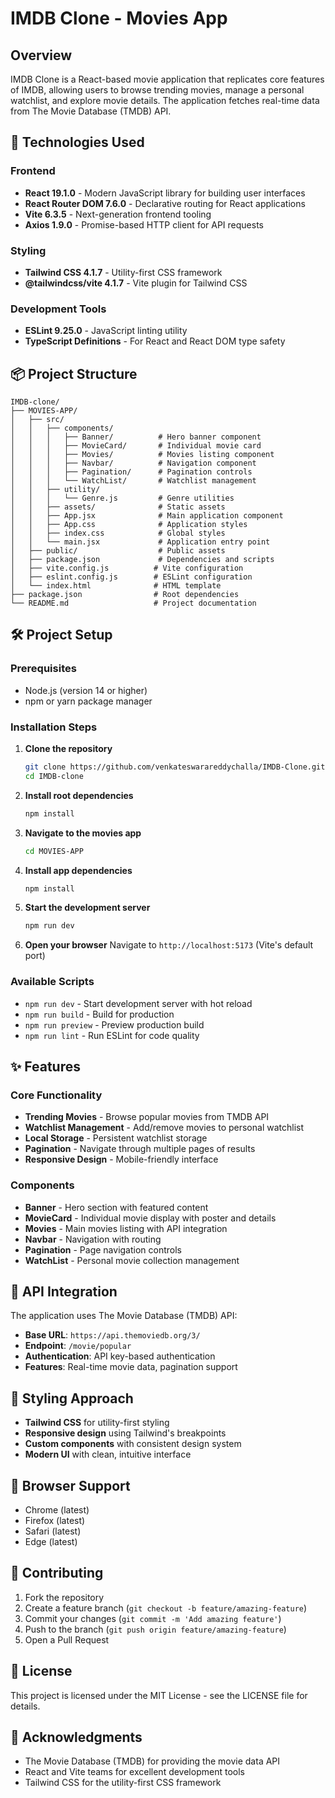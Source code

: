# IMDB Clone - Movies App

## Overview
IMDB Clone is a React-based movie application that replicates core features of IMDB, allowing users to browse trending movies, manage a personal watchlist, and explore movie details. The application fetches real-time data from The Movie Database (TMDB) API.

## 🚀 Technologies Used

### Frontend
- **React 19.1.0** - Modern JavaScript library for building user interfaces
- **React Router DOM 7.6.0** - Declarative routing for React applications
- **Vite 6.3.5** - Next-generation frontend tooling
- **Axios 1.9.0** - Promise-based HTTP client for API requests

### Styling
- **Tailwind CSS 4.1.7** - Utility-first CSS framework
- **@tailwindcss/vite 4.1.7** - Vite plugin for Tailwind CSS

### Development Tools
- **ESLint 9.25.0** - JavaScript linting utility
- **TypeScript Definitions** - For React and React DOM type safety

## 📦 Project Structure

```
IMDB-clone/
├── MOVIES-APP/
│   ├── src/
│   │   ├── components/
│   │   │   ├── Banner/          # Hero banner component
│   │   │   ├── MovieCard/       # Individual movie card
│   │   │   ├── Movies/          # Movies listing component
│   │   │   ├── Navbar/          # Navigation component
│   │   │   ├── Pagination/      # Pagination controls
│   │   │   └── WatchList/       # Watchlist management
│   │   ├── utility/
│   │   │   └── Genre.js         # Genre utilities
│   │   ├── assets/              # Static assets
│   │   ├── App.jsx              # Main application component
│   │   ├── App.css              # Application styles
│   │   ├── index.css            # Global styles
│   │   └── main.jsx             # Application entry point
│   ├── public/                  # Public assets
│   ├── package.json             # Dependencies and scripts
│   ├── vite.config.js          # Vite configuration
│   ├── eslint.config.js        # ESLint configuration
│   └── index.html              # HTML template
├── package.json                # Root dependencies
└── README.md                   # Project documentation
```

## 🛠️ Project Setup

### Prerequisites
- Node.js (version 14 or higher)
- npm or yarn package manager

### Installation Steps

1. **Clone the repository**
   ```bash
   git clone https://github.com/venkateswarareddychalla/IMDB-Clone.git
   cd IMDB-clone
   ```

2. **Install root dependencies**
   ```bash
   npm install
   ```

3. **Navigate to the movies app**
   ```bash
   cd MOVIES-APP
   ```

4. **Install app dependencies**
   ```bash
   npm install
   ```

5. **Start the development server**
   ```bash
   npm run dev
   ```

6. **Open your browser**
   Navigate to `http://localhost:5173` (Vite's default port)

### Available Scripts

- `npm run dev` - Start development server with hot reload
- `npm run build` - Build for production
- `npm run preview` - Preview production build
- `npm run lint` - Run ESLint for code quality

## ✨ Features

### Core Functionality
- **Trending Movies** - Browse popular movies from TMDB API
- **Watchlist Management** - Add/remove movies to personal watchlist
- **Local Storage** - Persistent watchlist storage
- **Pagination** - Navigate through multiple pages of results
- **Responsive Design** - Mobile-friendly interface

### Components
- **Banner** - Hero section with featured content
- **MovieCard** - Individual movie display with poster and details
- **Movies** - Main movies listing with API integration
- **Navbar** - Navigation with routing
- **Pagination** - Page navigation controls
- **WatchList** - Personal movie collection management

## 🔧 API Integration

The application uses The Movie Database (TMDB) API:
- **Base URL**: `https://api.themoviedb.org/3/`
- **Endpoint**: `/movie/popular`
- **Authentication**: API key-based authentication
- **Features**: Real-time movie data, pagination support

## 🎨 Styling Approach

- **Tailwind CSS** for utility-first styling
- **Responsive design** using Tailwind's breakpoints
- **Custom components** with consistent design system
- **Modern UI** with clean, intuitive interface

## 📱 Browser Support

- Chrome (latest)
- Firefox (latest)
- Safari (latest)
- Edge (latest)

## 🤝 Contributing

1. Fork the repository
2. Create a feature branch (`git checkout -b feature/amazing-feature`)
3. Commit your changes (`git commit -m 'Add amazing feature'`)
4. Push to the branch (`git push origin feature/amazing-feature`)
5. Open a Pull Request

## 📄 License

This project is licensed under the MIT License - see the LICENSE file for details.

## 🙏 Acknowledgments

- The Movie Database (TMDB) for providing the movie data API
- React and Vite teams for excellent development tools
- Tailwind CSS for the utility-first CSS framework
